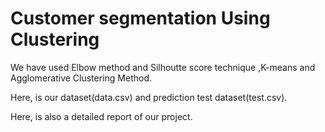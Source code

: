 # Customer segmentation Using Clustering

We have used Elbow method and Silhoutte score technique ,K-means and Agglomerative Clustering Method.

Here, is our dataset(data.csv) and prediction test dataset(test.csv).

Here, is also a detailed report of our project.

